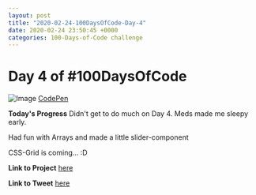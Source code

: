 ```yaml
---
layout: post
title: "2020-02-24-100DaysOfCode-Day-4"
date: 2020-02-24 23:50:45 +0000
categories: 100-Days-of-Code challenge
---
```


# Day 4 of #100DaysOfCode
![Image](https://drive.google.com/file/d/1S8aMEX_thITzfz-LeHmQygoagTrR8t-J/view?usp=sharing)
[CodePen](https://codepen.io/prototowb/pen/yLNgqdQ)
<br/>

**Today's Progress**
Didn't get to do much on Day 4. Meds made me sleepy early.


Had fun with Arrays and made a little slider-component 


CSS-Grid is coming... :D
<br/>

**Link to Project**
[here](https://codepen.io/prototowb/pen/yLNgqdQ)
<br/>

**Link to Tweet**
[here](#)

